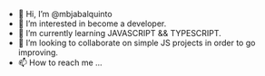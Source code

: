 - 👋 Hi, I’m @mbjabalquinto
- 👀 I’m interested in become a developer.
- 🌱 I’m currently learning JAVASCRIPT && TYPESCRIPT.
- 💞️ I’m looking to collaborate on simple JS projects in order to go improving.
- 📫 How to reach me ...

<!---
mbjabalquinto/mbjabalquinto is a ✨ special ✨ repository because its `README.md` (this file) appears on your GitHub profile.
You can click the Preview link to take a look at your changes.
--->
